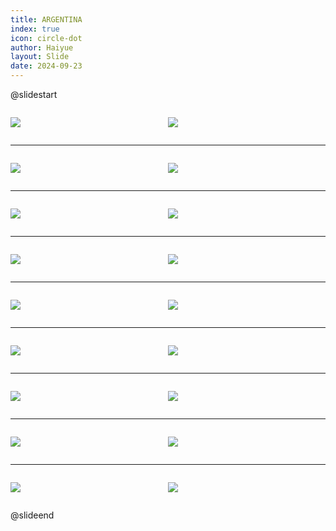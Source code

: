 ```yaml
---
title: ARGENTINA
index: true
icon: circle-dot
author: Haiyue
layout: Slide
date: 2024-09-23
---
```

 
@slidestart

<div style="display:flex">
<div style="flex:1">

![](https://raw.githubusercontent.com/yclord/reading/refs/heads/master/english/Level-X/ARGENTINA/001.webp)
</div>
<div style="flex:1">

![](https://raw.githubusercontent.com/yclord/reading/refs/heads/master/english/Level-X/ARGENTINA/002.webp)
</div>
</div>

---

<div style="display:flex">
<div style="flex:1">

![](https://raw.githubusercontent.com/yclord/reading/refs/heads/master/english/Level-X/ARGENTINA/003.webp)
</div>
<div style="flex:1">

![](https://raw.githubusercontent.com/yclord/reading/refs/heads/master/english/Level-X/ARGENTINA/004.webp)
</div>
</div>

---

<div style="display:flex">
<div style="flex:1">

![](https://raw.githubusercontent.com/yclord/reading/refs/heads/master/english/Level-X/ARGENTINA/005.webp)
</div>
<div style="flex:1">

![](https://raw.githubusercontent.com/yclord/reading/refs/heads/master/english/Level-X/ARGENTINA/006.webp)
</div>
</div>

---

<div style="display:flex">
<div style="flex:1">

![](https://raw.githubusercontent.com/yclord/reading/refs/heads/master/english/Level-X/ARGENTINA/007.webp)
</div>
<div style="flex:1">

![](https://raw.githubusercontent.com/yclord/reading/refs/heads/master/english/Level-X/ARGENTINA/008.webp)
</div>
</div>

---

<div style="display:flex">
<div style="flex:1">

![](https://raw.githubusercontent.com/yclord/reading/refs/heads/master/english/Level-X/ARGENTINA/009.webp)
</div>
<div style="flex:1">

![](https://raw.githubusercontent.com/yclord/reading/refs/heads/master/english/Level-X/ARGENTINA/010.webp)
</div>
</div>

---

<div style="display:flex">
<div style="flex:1">

![](https://raw.githubusercontent.com/yclord/reading/refs/heads/master/english/Level-X/ARGENTINA/011.webp)
</div>
<div style="flex:1">

![](https://raw.githubusercontent.com/yclord/reading/refs/heads/master/english/Level-X/ARGENTINA/012.webp)
</div>
</div>

---

<div style="display:flex">
<div style="flex:1">

![](https://raw.githubusercontent.com/yclord/reading/refs/heads/master/english/Level-X/ARGENTINA/013.webp)
</div>
<div style="flex:1">

![](https://raw.githubusercontent.com/yclord/reading/refs/heads/master/english/Level-X/ARGENTINA/014.webp)
</div>
</div>

---

<div style="display:flex">
<div style="flex:1">

![](https://raw.githubusercontent.com/yclord/reading/refs/heads/master/english/Level-X/ARGENTINA/015.webp)
</div>
<div style="flex:1">

![](https://raw.githubusercontent.com/yclord/reading/refs/heads/master/english/Level-X/ARGENTINA/016.webp)
</div>
</div>

---

<div style="display:flex">
<div style="flex:1">

![](https://raw.githubusercontent.com/yclord/reading/refs/heads/master/english/Level-X/ARGENTINA/017.webp)
</div>
<div style="flex:1">

![](https://raw.githubusercontent.com/yclord/reading/refs/heads/master/english/Level-X/ARGENTINA/018.webp)
</div>
</div>

@slideend